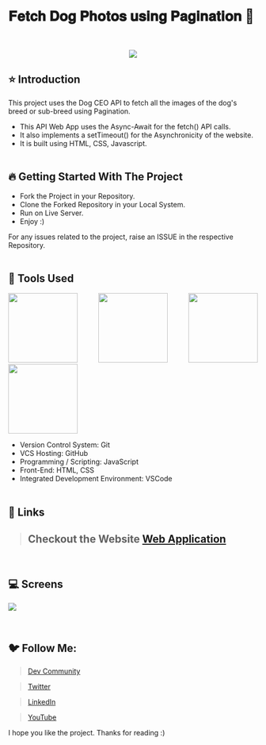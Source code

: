 # 𝐅𝐞𝐭𝐜𝐡 𝐃𝐨𝐠 𝐏𝐡𝐨𝐭𝐨𝐬 𝐮𝐬𝐢𝐧𝐠 𝐏𝐚𝐠𝐢𝐧𝐚𝐭𝐢𝐨𝐧 🚀

<br/>
<p align="center">
<img src="https://user-images.githubusercontent.com/76626529/184530740-c4509ec4-0283-4de6-bb54-25cd3140216a.jpg">
</p>

## ⭐ Introduction

This project uses the Dog CEO API to fetch all the images of the dog's breed or sub-breed using Pagination.

-  This API Web App uses the Async-Await for the fetch() API calls.
-  It also implements a setTimeout() for the Asynchronicity of the website.
-  It is built using HTML, CSS, Javascript.
   <br/>
   <br/>

## 🔥 Getting Started With The Project

-  Fork the Project in your Repository.
-  Clone the Forked Repository in your Local System.
-  Run on Live Server.
-  Enjoy :)

For any issues related to the project, raise an ISSUE in the respective Repository.
<br/>
<br/>

## 🔨 Tools Used

<p align="justify">
<img height="140" width="140" src="https://www.w3.org/html/logo/downloads/HTML5_Logo_256.png">
<img height="140" width="140" src="https://logodix.com/logo/470309.png">
<img height="140" width="140" src="https://upload.wikimedia.org/wikipedia/commons/6/6a/JavaScript-logo.png">
<img height="140" width="140" src="https://code.visualstudio.com/assets/apple-touch-icon.png">
</p>

-  Version Control System: Git
-  VCS Hosting: GitHub
-  Programming / Scripting: JavaScript
-  Front-End: HTML, CSS
-  Integrated Development Environment: VSCode
   <br/>
   <br/>

## 🔗 Links

> ## Checkout the Website [Web Application](https://ayush-kanduri.github.io/Fetch-Dog-Photos-Pagination/)

 <br/>

## 💻 Screens

<p align="justify">
<img src="https://user-images.githubusercontent.com/76626529/184530740-c4509ec4-0283-4de6-bb54-25cd3140216a.jpg">
</p>
<br/>

## 🐦 Follow Me:

> [Dev Community](https://dev.to/ayushkanduri)

> [Twitter](https://twitter.com/ayush_codes)

> [LinkedIn](https://www.linkedin.com/in/ayushkanduri/)

> [YouTube](https://www.youtube.com/channel/UC6c1ajC_2jF7wQp7Y13t2bg)

I hope you like the project. Thanks for reading :)
